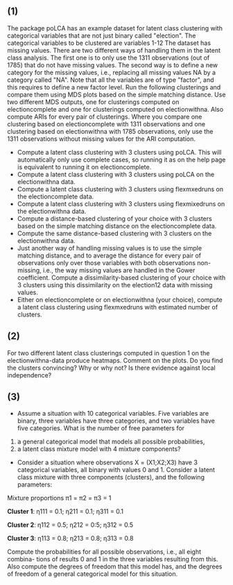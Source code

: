## **(1)**

The package poLCA has an example dataset for latent class clustering with categorical variables that are not just binary called "election".
The categorical variables to be clustered are variables 1-12
The dataset has missing values. There are two different ways of handling them in
the latent class analysis. The first one is to only use the 1311 observations (out of
1785) that do not have missing values.
The second way is to define a new category for the missing values, i.e., replacing
all missing values NA by a category called "NA". Note that all the variables are of
type "factor", and this requires to define a new factor level.
Run the following clusterings and compare them using MDS plots based on the
simple matching distance. Use two different MDS outputs, one for clusterings computed on electioncomplete and one for clusterings computed on electionwithna.
Also compute ARIs for every pair of clusterings. Where you compare one clustering
based on electioncomplete with 1311 observations and one clustering based on
electionwithna with 1785 observations, only use the 1311 observations without
missing values for the ARI computation.

  * Compute a latent class clustering with 3 clusters using poLCA. This will automatically only use
complete cases, so running it as on the help page is equivalent to running it on
electioncomplete.
  * Compute a latent class clustering with 3 clusters using poLCA on the electionwithna
data.
  * Compute a latent class clustering with 3 clusters using flexmxedruns on the
electioncomplete data.
  * Compute a latent class clustering with 3 clusters using flexmixedruns on the
electionwithna data.
  * Compute a distance-based clustering of your choice with 3 clusters based on
the simple matching distance on the electioncomplete data.
  * Compute the same distance-based clustering with 3 clusters on the electionwithna
data.
  * Just another way of handling missing values is to use the simple matching
distance, and to average the distance for every pair of observations only over
those variables with both observations non-missing, i.e., the way missing values
are handled in the Gower coefficient. Compute a dissimilarity-based clustering of your choice with 3 clusters using
this dissimilarity on the election12 data with missing values.
  * Either on electioncomplete or on electionwithna (your choice), compute a
latent class clustering using flexmxedruns with estimated number of clusters.

## **(2)**

For two different latent class clusterings computed in question 1 on the
electionwithna-data produce heatmaps.
Comment on the plots. Do you find the clusters convincing? Why or why not? Is
there evidence against local independence?

## **(3)**

* Assume a situation with 10 categorical variables. Five variables are binary,
three variables have three categories, and two variables have five categories.
What is the number of free parameters for
1. a general categorical model that models all possible probabilities,
2. a latent class mixture model with 4 mixture components?

* Consider a situation where observations X = (X1;X2;X3) have 3 categorical
variables, all binary with values 0 and 1. Consider a latent class mixture with
three components (clusters), and the following parameters:

Mixture proportions  π1 =  π2 =  π3 = 1

**Cluster 1**: η111 = 0.1; η211 = 0.1; η311 = 0.1

**Cluster 2**: η112 = 0.5; η212 = 0:5; η312 = 0.5

**Cluster 3**: η113 = 0.8; η213 = 0.8; η313 = 0.8

Compute the probabilities for all possible observations, i.e., all eight combina-
tions of results 0 and 1 in the three variables resulting from this. Also compute
the degrees of freedom that this model has, and the degrees of freedom of a
general categorical model for this situation.

